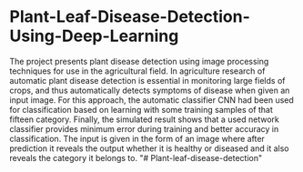 # Plant-Leaf-Disease-Detection-Using-Deep-Learning

The project presents plant disease detection using image processing techniques for use in the agricultural field.
In agriculture research of automatic plant disease detection is essential in monitoring large fields of crops, and thus automatically detects symptoms of disease when given an input image.
For this approach, the automatic classifier CNN had been used for classification based on learning with some training samples of that fifteen category. Finally, the simulated result shows that a used network classifier provides minimum error during training and better accuracy in classification. The input is given in the form of an image where after prediction it reveals the output whether it is healthy or diseased and it also reveals the category it belongs to.
"# Plant-leaf-disease-detection" 
